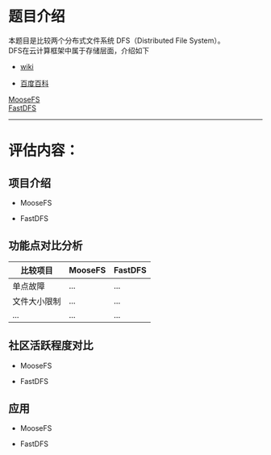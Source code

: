 # 题目介绍 #
本题目是比较两个分布式文件系统 DFS（Distributed File System）。  
DFS在云计算框架中属于存储层面，介绍如下  

- [wiki](http://en.wikipedia.org/wiki/Distributed_File_System_(Microsoft\\))  

- [百度百科](http://baike.baidu.com/view/771589.htm)
  
[MooseFS](http://www.moosefs.org)    
[FastDFS](https://code.google.com/p/fastdfs/wiki/Overview)  


----------
# 评估内容： #

## 项目介绍 ##
- MooseFS


- FastDFS
 
## 功能点对比分析   
  
|比较项目|MooseFS  | FastDFS|
|----|------------- | -------------|
|单点故障 | ... | ... |
|文件大小限制 | ... | ... |  
|... | ... | ... | 

## 社区活跃程度对比   

- MooseFS


- FastDFS

## 应用  


- MooseFS


- FastDFS
